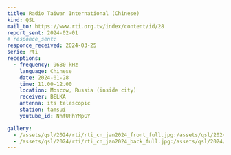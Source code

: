 ```yaml
---
title: Radio Taiwan International (Chinese)
kind: QSL
mail_to: https://www.rti.org.tw/index/content/id/28
report_sent: 2024-02-01
# responce_sent: 
responce_received: 2024-03-25
serie: rti
receptions:
  - frequency: 9680 kHz
    language: Chinese
    date: 2024-01-28
    time: 11.00-12.00
    location: Moscow, Russia (inside city)
    receiver: BELKA
    antenna: its telescopic
    station: tamsui
    youtube_id: NhfUFhYMpGY

gallery:
  - /assets/qsl/2024/rti/rti_cn_jan2024_front_full.jpg:/assets/qsl/2024/rti/rti_cn_jan2024_front_small.jpg
  - /assets/qsl/2024/rti/rti_cn_jan2024_back_full.jpg:/assets/qsl/2024/rti/rti_cn_jan2024_back_small.jpg
---
```

